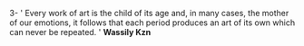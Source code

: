 3-  ' Every work of art is the child of its age and, in many cases, the mother of our emotions, it follows that each period produces an art of its own which can never be repeated. ' **Wassily Kzn**